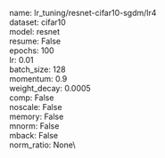 name: lr_tuning/resnet-cifar10-sgdm/lr4\
dataset: cifar10\
model: resnet\
resume: False\
epochs: 100\
lr: 0.01\
batch_size: 128\
momentum: 0.9\
weight_decay: 0.0005\
comp: False\
noscale: False\
memory: False\
mnorm: False\
mback: False\
norm_ratio: None\
